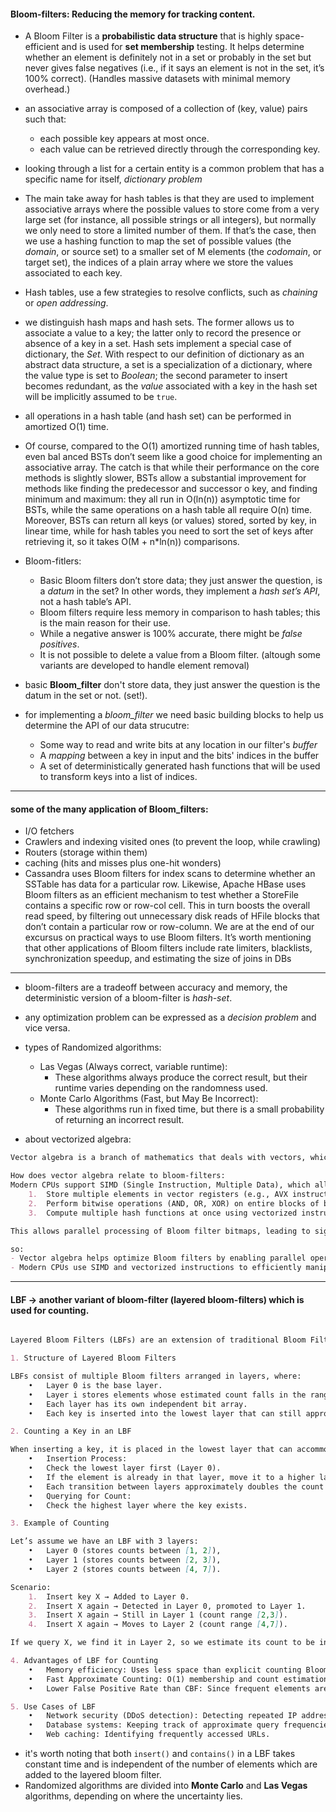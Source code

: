 #### Bloom-filters: Reducing the memory for tracking content.

- A Bloom Filter is a **probabilistic data structure** that is highly space-efficient and is used for **set membership** testing. It helps determine whether an element is definitely not in a set or probably in the set but never gives false negatives (i.e., if it says an element is not in the set, it’s 100% correct). (Handles massive datasets with minimal memory overhead.)

- an associative array is composed of a collection of (key, value) pairs such that:
  - each possible key appears at most once.
  - each value can be retrieved directly through the corresponding key.

- looking through a list for a certain entity is a common problem that has a specific name for itself, *dictionary problem*
- The main take away for hash
tables is that they are used to implement associative arrays where the possible values to
store come from a very large set (for instance, all possible strings or all integers), but
normally we only need to store a limited number of them. If that’s the case, then we
use a hashing function to map the set of possible values (the *domain*, or source set) to
a smaller set of M elements (the *codomain*, or target set), the indices of a plain array
where we store the values associated to each key.

- Hash tables, use a few strategies to resolve conflicts, such as *chaining* or *open addressing*.

- we distinguish hash maps and
hash sets. The former allows us to associate a value to a key; the latter only to record the
presence or absence of a key in a set. Hash sets implement a special case of dictionary,
the *Set*. With respect to our definition of dictionary as an abstract data structure, a set is a specialization of a dictionary, where the value type is set to *Boolean*; the second parameter to insert becomes redundant, as the
*value* associated with a key in the hash set will be implicitly assumed to be `true`.

- all operations in a hash table (and hash set) can be performed in amortized O(1) time.

- Of course, compared to the O(1) amortized running time of hash tables, even bal
anced BSTs don’t seem like a good choice for implementing an associative array. The
catch is that while their performance on the core methods is slightly slower, BSTs allow
a substantial improvement for methods like finding the predecessor and successor o
key, and finding minimum and maximum: they all run in O(ln(n)) asymptotic time
for BSTs, while the same operations on a hash table all require O(n) time.
Moreover, BSTs can return all keys (or values) stored, sorted by key, in linear time,
while for hash tables you need to sort the set of keys after retrieving it, so it takes O(M +
n*ln(n)) comparisons.

- Bloom-fitlers:
    - Basic Bloom filters don’t store data; they just answer the question, is a *datum* in
	the set? In other words, they implement a *hash set’s API*, not a hash table’s API.
	- Bloom filters require less memory in comparison to hash tables; this is the main
	reason for their use.
	- While a negative answer is 100% accurate, there might be *false positives*. 
	- It is not possible to delete a value from a Bloom filter. (altough some variants are developed to handle element removal)

- basic **Bloom_filter** don't store data, they just answer the question is the datum in the set or not. (set!).

- for implementing a *bloom_filter* we need basic building blocks to help us determine the API of our data strucutre:
    - Some way to read and write bits at any location in our filter's *buffer*
    - A *mapping* between a key in input and the bits' indices in the buffer
    - A set of deterministically generated hash functions that will be used to transform keys into a list of indices.
---
#### some of the many application of Bloom_filters:
- I/O fetchers
- Crawlers and indexing visited ones (to prevent the loop, while crawling)
- Routers (storage within them)
- caching (hits and misses plus one-hit wonders)
- Cassandra uses Bloom filters for index scans to determine whether an SSTable has
data for a particular row.
Likewise, Apache HBase uses Bloom filters as an efficient mechanism to test
whether a StoreFile contains a specific row or row-col cell. This in turn boosts the
overall read speed, by filtering out unnecessary disk reads of HFile blocks that don’t
contain a particular row or row-column.
We are at the end of our excursus on practical ways to use Bloom filters. It’s worth
mentioning that other applications of Bloom filters include rate limiters, blacklists,
synchronization speedup, and estimating the size of joins in DBs
---
- bloom-filters are a tradeoff between accuracy and memory, the deterministic version of a bloom-filter is *hash-set*.

- any optimization problem can be expressed as a *decision problem* and vice versa.
- types of Randomized algorithms:
    - Las Vegas (Always correct, variable runtime):
        - These algorithms always produce the correct result, but their runtime varies depending on the randomness used.
    - Monte Carlo Algorithms (Fast, but May Be Incorrect):
        - These algorithms run in fixed time, but there is a small probability of returning an incorrect result.

- about vectorized algebra:
```markdown
Vector algebra is a branch of mathematics that deals with vectors, which are quantities having both magnitude and direction. It is widely used in computer science, physics, and engineering.

How does vector algebra relate to bloom-filters:
Modern CPUs support SIMD (Single Instruction, Multiple Data), which allows vectorized operations on multiple bits at once. Instead of processing one bit at a time, we can:
	1.	Store multiple elements in vector registers (e.g., AVX instructions in x86 CPUs).
	2.	Perform bitwise operations (AND, OR, XOR) on entire blocks of bits.
	3.	Compute multiple hash functions at once using vectorized instructions.

This allows parallel processing of Bloom filter bitmaps, leading to significant speed improvements.

so:
- Vector algebra helps optimize Bloom filters by enabling parallel operations on multiple bits
- Modern CPUs use SIMD and vectorized instructions to efficiently manipulate Bloom filter bit arrays.
```

---
#### LBF -> another variant of bloom-filter (layered bloom-filters) which is used for counting.
```markdown

Layered Bloom Filters (LBFs) are an extension of traditional Bloom Filters designed for approximate membership queries with counting capabilities. They maintain multiple layers of Bloom filters, each representing different frequency ranges, allowing approximate counting of elements in a set. Here’s how an LBF is used for counting:

1. Structure of Layered Bloom Filters

LBFs consist of multiple Bloom filters arranged in layers, where:
	•	Layer 0 is the base layer.
	•	Layer i stores elements whose estimated count falls in the range `2^i, 2^(i + 1) - 1`.
	•	Each layer has its own independent bit array.
	•	Each key is inserted into the lowest layer that can still approximate its count.

2. Counting a Key in an LBF

When inserting a key, it is placed in the lowest layer that can accommodate its estimated count.
	•	Insertion Process:
	•	Check the lowest layer first (Layer 0).
	•	If the element is already in that layer, move it to a higher layer when needed (i.e., when its count surpasses the current layer’s threshold).
	•	Each transition between layers approximately doubles the count estimate.
	•	Querying for Count:
	•	Check the highest layer where the key exists.

3. Example of Counting

Let’s assume we have an LBF with 3 layers:
	•	Layer 0 (stores counts between [1, 2]),
	•	Layer 1 (stores counts between [2, 3]),
	•	Layer 2 (stores counts between [4, 7]).

Scenario:
	1.	Insert key X → Added to Layer 0.
	2.	Insert X again → Detected in Layer 0, promoted to Layer 1.
	3.	Insert X again → Still in Layer 1 (count range [2,3]).
	4.	Insert X again → Moves to Layer 2 (count range [4,7]).

If we query X, we find it in Layer 2, so we estimate its count to be in the range [4, 7].

4. Advantages of LBF for Counting
	•	Memory efficiency: Uses less space than explicit counting Bloom filters (CBFs).
	•	Fast Approximate Counting: O(1) membership and count estimation.
	•	Lower False Positive Rate than CBF: Since frequent elements are moved to upper layers, LBFs reduce collision chances.

5. Use Cases of LBF
	•	Network security (DDoS detection): Detecting repeated IP addresses.
	•	Database systems: Keeping track of approximate query frequencies.
	•	Web caching: Identifying frequently accessed URLs.

```
- it's worth noting that both `insert()` and `contains()` in a LBF takes constant time and is independent of the number of elements which are added to the layered bloom filter.
- Randomized algorithms are divided into **Monte Carlo** and **Las Vegas** algorithms, depending on where the uncertainty lies.
